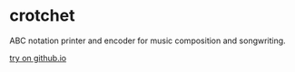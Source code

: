 # crotchet

ABC notation printer and encoder for music composition and songwriting.

[try on github.io](https://mitsuji.github.io/crotchet/)
